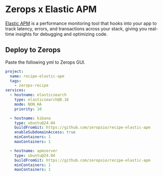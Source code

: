 # Zerops x Elastic APM

[Elastic APM](https://www.elastic.co/what-is/application-performance-monitoring) is a performance monitoring tool that hooks into your app to track latency, errors, and transactions across your stack, giving you real-time insights for debugging and optimizing code.

## Deploy to Zerops

Paste the following yml to Zerops GUI.

```yaml
project:
  name: recipe-elastic-apm
  tags:
    - zerops-recipe
services:
  - hostname: elasticsearch
    type: elasticsearch@8.16
    mode: NON_HA
    priority: 10

  - hostname: kibana
    type: ubuntu@24.04
    buildFromGit: https://github.com/zeropsio/recipe-elastic-apm
    enableSubdomainAccess: true
    minContainers: 1
    maxContainers: 1

  - hostname: apmserver
    type: ubuntu@24.04
    buildFromGit: https://github.com/zeropsio/recipe-elastic-apm
    minContainers: 1
    maxContainers: 1
```
